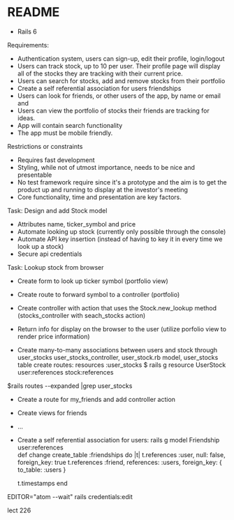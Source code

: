# README

* Rails 6

Requirements:
* Authentication system, users can sign-up, edit their profile, login/logout
* Users can track stock, up to 10 per user. Their profile page will display all of the stocks they are tracking with their current price.
* Users can search for stocks, add and remove stocks from their portfolio
* Create a self referential association for users friendships
* Users can look for friends, or other users of the app, by name or email and
* Users can view the portfolio of stocks their friends are tracking for ideas.
* App will contain search functionality
* The app must be mobile friendly.

Restrictions or constraints
* Requires fast development
* Styling, while not of utmost importance, needs to be nice and presentable
* No test framework require since it's a prototype and the aim is to get the product up and running to display at the investor's meeting
* Core functionality, time and presentation are key factors.

Task: Design and add Stock model
* Attributes name, ticker_symbol and price
* Automate looking up stock (currently only possible through the console)
* Automate API key insertion (instead of having to key it in every time we look up a stock)
* Secure api credentials

Task: Lookup stock from browser
* Create form to look up ticker symbol (portfolio view)
* Create route to forward symbol to a controller (portfolio)
* Create controller with action that uses the Stock.new_lookup method (stocks_controller with seach_stocks action)
* Return info for display on the browser to the user (utilize porfolio view to render price information)

* Create many-to-many associations between users and stock through user_stocks
user_stocks_controller, user_stock.rb model, user_stocks table
create routes: resources :user_stocks
 $ rails g resource UserStock user:references stock:references

 $rails routes --expanded |grep user_stocks

 * Create a route for my_friends and add controller action
 * Create views for friends


* ...

* Create a self referential association for users:  rails g model Friendship user:references  
def change
  create_table :friendships do |t|
    t.references :user, null: false, foreign_key: true
    t.references :friend, references: :users, foreign_key: { to_table: :users }

    t.timestamps
  end

EDITOR="atom --wait" rails credentials:edit

lect 226
